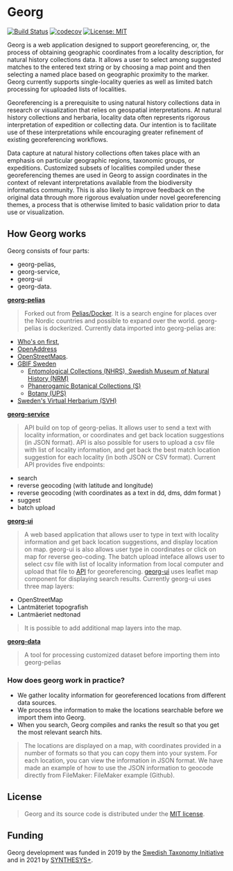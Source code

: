 # Georg

[![Build Status](https://travis-ci.com/Naturhistoriska/Georg.svg?branch=master)](https://travis-ci.com/Naturhistoriska/Georg)
[![codecov](https://codecov.io/gh/Naturhistoriska/Georg/branch/master/graph/badge.svg)](https://codecov.io/gh/Naturhistoriska/Georg)
[![License: MIT](https://img.shields.io/badge/License-MIT-yellow.svg)](https://opensource.org/licenses/MIT)

Georg is a web application designed to support georeferencing, or, the process of obtaining geographic coordinates from a locality description, for natural history collections data. It allows a user to select among suggested matches to the entered text string or by choosing a map point and then selecting a named place based on geographic proximity to the marker. Georg currently supports single-locality queries as well as limited batch processing for uploaded lists of localities.

Georeferencing is a prerequisite to using natural history collections data in research or visualization that relies on geospatial interpretations. At natural history collections and herbaria, locality data often represents rigorous interpretation  of expedition or collecting data. Our intention is to facilitate use of these interpretations while encouraging greater refinement of existing georeferencing workflows.

Data capture at natural history collections often takes place with an emphasis on particular geographic regions, taxonomic groups, or expeditions. Customized subsets of localities compiled under these georeferencing themes are used in Georg to assign coordinates in the context of relevant interpretations available from the biodiversity informatics community. This is also likely to improve feedback on the original data through more rigorous evaluation under novel georeferencing themes, a process that is otherwise limited to basic validation prior to data use or visualization.

## How Georg works
 
Georg consists of four parts:

* georg-pelias,
* georg-service,
* georg-ui
* georg-data.

**[georg-pelias](https://github.com/Naturhistoriska/georg-pelias.git)**

> Forked out from [Pelias/Docker](https://github.com/pelias/docker.git). It is a search engine for places over the Nordic countries and possible to expand over the world. georg-pelias is dockerized. Currently data imported into georg-pelias are:

* [Who's on first](https://whosonfirst.org/),
* [OpenAddress](https://openaddresses.io/)
* [OpenStreetMaps](https://www.openstreetmap.org/#map=4/62.99/17.64).
* [GBIF Sweden](http://www.gbif.se/ipt/)
  * [Entomological Collections (NHRS), Swedish Museum of Natural History (NRM)](<(https://doi.org/10.15468/fpzyjx)>)
  * [Phanerogamic Botanical Collections (S)](<(https://doi.org/10.15468/yo3mmu)>)
  * [Botany (UPS)](https://doi.org/10.15468/ufmslw)
* [Sweden's Virtual Herbarium (SVH)](https://github.com/mossnisse/Virtuella-Herbariet)

**[georg-service](https://github.com/Naturhistoriska/Georg/tree/master/georg-backend)**

> API build on top of georg-pelias. It allows user to send a text with locality information, or coordinates and get back location suggestions (in JSON format). API is also possible for users to upload a csv file with list of locality information, and get back the best match location suggestion for each locality (in both JSON or CSV format).
> Current API provides five endpoints:

* search
* reverse geocoding (with latitude and longitude)
* reverse geocoding (with coordinates as a text in dd, dms, ddm format )
* suggest
* batch upload

**[georg-ui](https://github.com/Naturhistoriska/Georg/tree/master/georg-ui)**

> A web based application that allows user to type in text with locality information and get back location suggestions, and display location on map. georg-ui is also allows user type in coordinates or click on map for reverse geo-coding. The batch upload inteface allows user to select csv file with list of locality information from local computer and upload that file to [API](https://georg.nrm.se/swagger-ui/index.html?url=/api/swagger.json) for georeferencing. [georg-ui](https://github.com/Naturhistoriska/Georg/tree/master/georg-ui) uses leaflet map component for displaying search results. Currently georg-ui uses three map layers:

* OpenStreetMap
* Lantmäteriet topografish
* Lantmäeriet nedtonad
> It is possible to add additional map layers into the map.

**[georg-data](https://github.com/Naturhistoriska/georg-data)**

> A tool for processing customized dataset before importing them into georg-pelias

### How does georg work in practice?

* We gather locality information for georeferenced locations from different data sources.
* We process the information to make the locations searchable before we import them into Georg.
* When you search, Georg compiles and ranks the result so that you get the most relevant search hits.

> The locations are displayed on a map, with coordinates provided in a number of formats so that you can copy them into your system.
> For each location, you can view the information in JSON format. We have made an example of how to use the JSON information to geocode directly from FileMaker: FileMaker example (Github).

## License

> Georg and its source code is distributed under the [MIT license](https://choosealicense.com/licenses/mit/).

## Funding
Georg development was funded in 2019 by the [Swedish Taxonomy Initiative](https://www.artdatabanken.se/en/verksamhet/svenska-artprojektet/) and in 2021 by [SYNTHESYS+](https://www.synthesys.info).
